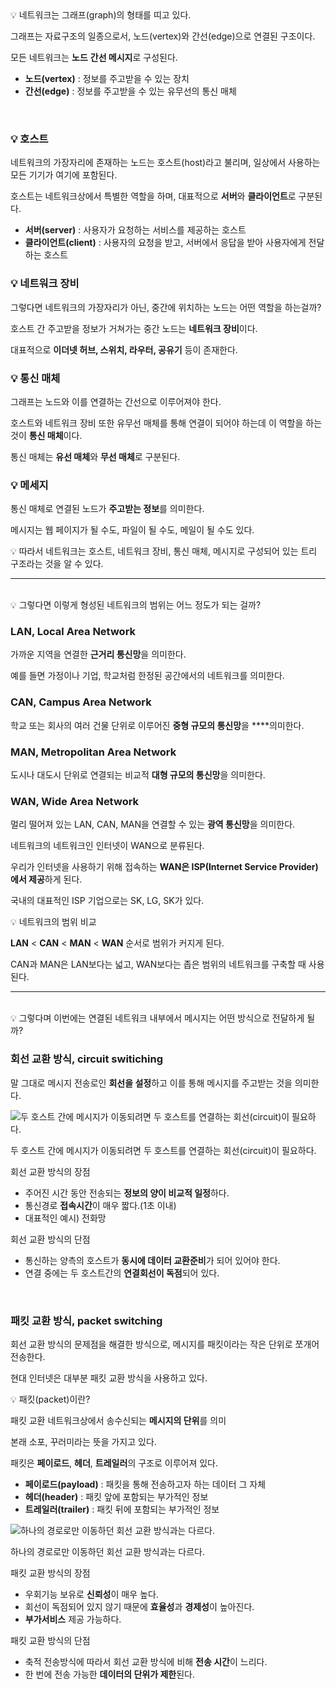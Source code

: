 <aside>
💡 네트워크는 그래프(graph)의 형태를 띠고 있다.

그래프는 자료구조의 일종으로서, 노드(vertex)와 간선(edge)으로 연결된 구조이다.

</aside>

모든 네트워크는 **노드** **간선 메시지**로 구성된다.

- **노드(vertex)** : 정보를 주고받을 수 있는 장치
- **간선(edge)** : 정보를 주고받을 수 있는 유무선의 통신 매체

<br>

### 💡 호스트

네트워크의 가장자리에 존재하는 노드는 호스트(host)라고 불리며, 일상에서 사용하는 모든 기기가 여기에 포함된다.

호스트는 네트워크상에서 특별한 역할을 하며, 대표적으로 **서버**와 **클라이언트**로 구분된다.

- **서버(server)** : 사용자가 요청하는 서비스를 제공하는 호스트
- **클라이언트(client)** : 사용자의 요청을 받고, 서버에서 응답을 받아 사용자에게 전달하는 호스트

### 💡 네트워크 장비

그렇다면 네트워크의 가장자리가 아닌, 중간에 위치하는 노드는 어떤 역할을 하는걸까?

호스트 간 주고받을 정보가 거쳐가는 중간 노드는 **네트워크 장비**이다.

대표적으로 **이더넷 허브, 스위치, 라우터, 공유기** 등이 존재한다.

### 💡 통신 매체

그래프는 노드와 이를 연결하는 간선으로 이루어져야 한다.

호스트와 네트워크 장비 또한 유무선 매체를 통해 연결이 되어야 하는데 이 역할을 하는 것이 **통신 매체**이다.

통신 매체는 **유선 매체**와 **무선 매체**로 구분된다.

### 💡 메세지

통신 매체로 연결된 노드가 **주고받는 정보**를 의미한다.

메시지는 웹 페이지가 될 수도, 파일이 될 수도, 메일이 될 수도 있다.

<aside>
💡 따라서 네트워크는 호스트, 네트워크 장비, 통신 매체, 메시지로 구성되어 있는 트리 구조라는 것을 알 수 있다.

</aside>

---

<br>

<aside>
💡 그렇다면 이렇게 형성된 네트워크의 범위는 어느 정도가 되는 걸까?

</aside>

### LAN, Local Area Network

가까운 지역을 연결한 **근거리 통신망**을 의미한다.

예를 들면 가정이나 기업, 학교처럼 한정된 공간에서의 네트워크를 의미한다.

### CAN, Campus Area Network

학교 또는 회사의 여러 건물 단위로 이루어진 **중형 규모의 통신망**을 \*\*\*\*의미한다.

### MAN, Metropolitan Area Network

도시나 대도시 단위로 연결되는 비교적 **대형 규모의 통신망**을 의미한다.

### WAN, Wide Area Network

멀리 떨어져 있는 LAN, CAN, MAN을 연결할 수 있는 **광역 통신망**을 의미한다.

네트워크의 네트워크인 인터넷이 WAN으로 분류된다.

우리가 인터넷을 사용하기 위해 접속하는 **WAN은 ISP(Internet Service Provider)에서 제공**하게 된다.

국내의 대표적인 ISP 기업으로는 SK, LG, SK가 있다.

<aside>
💡 네트워크의 범위 비교

**LAN** < **CAN** < **MAN** < **WAN** 순서로 범위가 커지게 된다.

CAN과 MAN은 LAN보다는 넓고, WAN보다는 좁은 범위의 네트워크를 구축할 때 사용된다.

</aside>

---

<br>

<aside>
💡 그렇다며 이번에는 연결된 네트워크 내부에서 메시지는 어떤 방식으로 전달하게 될까?

</aside>

### 회선 교환 방식, circuit switiching

말 그대로 메시지 전송로인 **회선을 설정**하고 이를 통해 메시지를 주고받는 것을 의미한다.

![두 호스트 간에 메시지가 이동되려면 두 호스트를 연결하는 회선(circuit)이 필요하다.](https://velog.velcdn.com/images/hkh1213/post/cc6fd52d-80d5-4c60-8734-307bda631be5/image.png)

두 호스트 간에 메시지가 이동되려면 두 호스트를 연결하는 회선(circuit)이 필요하다.

회선 교환 방식의 장점

- 주어진 시간 동안 전송되는 **정보의 양이 비교적 일정**하다.
- 통신경로 **접속시간**이 매우 짧다.(1초 이내)
- 대표적인 예시) 전화망

회선 교환 방식의 단점

- 통신하는 양측의 호스트가 **동시에 데이터 교환준비**가 되어 있어야 한다.
- 연결 중에는 두 호스트간의 **연결회선이 독점**되어 있다.

<br>

### 패킷 교환 방식, packet switching

회선 교환 방식의 문제점을 해결한 방식으로, 메시지를 패킷이라는 작은 단위로 쪼개어 전송한다.

현대 인터넷은 대부분 패킷 교환 방식을 사용하고 있다.

<aside>
💡 패킷(packet)이란?

패킷 교환 네트워크상에서 송수신되는 **메시지의 단위**를 의미

본래 소포, 꾸러미라는 뜻을 가지고 있다.

패킷은 **페이로드**, **헤더**, **트레일러**의 구조로 이루어져 있다.

- **페이로드(payload)** : 패킷을 통해 전송하고자 하는 데이터 그 자체
- **헤더(header)** : 패킷 앞에 포함되는 부가적인 정보
- **트레일러(trailer)** : 패킷 뒤에 포함되는 부가적인 정보
</aside>

![하나의 경로로만 이동하던 회선 교환 방식과는 다르다.](https://velog.velcdn.com/images/hkh1213/post/9283f7da-8e32-4930-b8b8-d38704cabc1b/image.png)

하나의 경로로만 이동하던 회선 교환 방식과는 다르다.

패킷 교환 방식의 장점

- 우회기능 보유로 **신뢰성**이 매우 높다.
- 회선이 독점되어 있지 않기 때문에 **효율성**과 **경제성**이 높아진다.
- **부가서비스** 제공 가능하다.

패킷 교환 방식의 단점

- 축적 전송방식에 따라서 회선 교환 방식에 비해 **전송 시간**이 느리다.
- 한 번에 전송 가능한 **데이터의 단위가 제한**된다.
